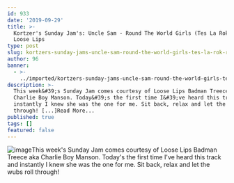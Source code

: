 ```yaml
---
id: 933
date: '2019-09-29'
title: >-
  Kortzer's Sunday Jam's: Uncle Sam - Round The World Girls (Tes La Rok Remix) -
  Loose Lips
type: post
slug: kortzers-sunday-jams-uncle-sam-round-the-world-girls-tes-la-rok-remix
author: 96
banner:
  - >-
    ../imported/kortzers-sunday-jams-uncle-sam-round-the-world-girls-tes-la-rok-remix/image933.jpeg
description: >-
  This week&#39;s Sunday Jam comes courtesy of Loose Lips Badman Treece aka
  Charlie Boy Manson. Today&#39;s the first time I&#39;ve heard this track and
  instantly I knew she was the one for me. Sit back, relax and let the wubs roll
  through! [...]Read More...
published: true
tags: []
featured: false
---
```

![image](../../imported/kortzers-sunday-jams-uncle-sam-round-the-world-girls-tes-la-rok-remix/image933.jpeg)This week's Sunday Jam comes courtesy of Loose Lips Badman Treece aka Charlie Boy Manson. Today's the first time I've heard this track and instantly I knew she was the one for me. Sit back, relax and let the wubs roll through!